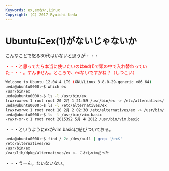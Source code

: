```yaml
---
Keywords: ex,exない,Linux
Copyright: (C) 2017 Ryuichi Ueda
---
```


# <!--:ja-->Ubuntuにex(1)がないじゃないか<!--:-->
<!--:ja-->こんなことで怒る30代はいないと思うが・・・

<span style="color:red">・・・と思ってたら本当に使いたいのはed(1)で頭の中で入れ替わっていた・・・。すんません。ところで、exないですかね？（しつこい）</span>

```bash
Welcome to Ubuntu 12.04.4 LTS (GNU/Linux 3.8.0-29-generic x86_64)
ueda@ubuntu0000:~$ which ex
/usr/bin/ex
ueda@ubuntu0000:~$ ls -l /usr/bin/ex
lrwxrwxrwx 1 root root 20 2月 1 21:59 /usr/bin/ex -> /etc/alternatives/ex
ueda@ubuntu0000:~$ ls -l /etc/alternatives/ex
lrwxrwxrwx 1 root root 18 2月 2 02:33 /etc/alternatives/ex -> /usr/bin/vim.basic
ueda@ubuntu0000:~$ ls -l /usr/bin/vim.basic 
-rwxr-xr-x 1 root root 2015392 5月 4 2012 /usr/bin/vim.basic
```

<!--:--><!--more--><!--:ja-->

・・・というようにexがvim.basicに結びついておる。

```bash
ueda@ubuntu0000:~$ find / 2> /dev/null | grep '/ex$' 
/etc/alternatives/ex
/usr/bin/ex
/var/lib/dpkg/alternatives/ex <- これもvimだった
```

・・・うーん。ないないない。<!--:-->
